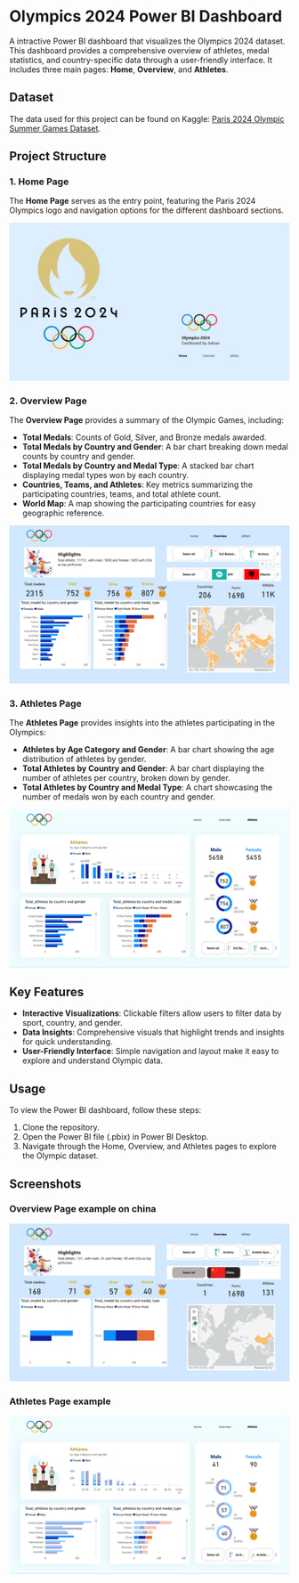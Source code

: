 # Olympics 2024 Power BI Dashboard

A intractive Power BI dashboard that visualizes the Olympics 2024 dataset. This dashboard provides a comprehensive overview of athletes, medal statistics, and country-specific data through a user-friendly interface. It includes three main pages: **Home**, **Overview**, and **Athletes**.

## Dataset
The data used for this project can be found on Kaggle: [Paris 2024 Olympic Summer Games Dataset](https://www.kaggle.com/datasets/piterfm/paris-2024-olympic-summer-games).

## Project Structure

### 1. Home Page
The **Home Page** serves as the entry point, featuring the Paris 2024 Olympics logo and navigation options for the different dashboard sections.

![Home Page](./home.png)

### 2. Overview Page
The **Overview Page** provides a summary of the Olympic Games, including:
- **Total Medals**: Counts of Gold, Silver, and Bronze medals awarded.
- **Total Medals by Country and Gender**: A bar chart breaking down medal counts by country and gender.
- **Total Medals by Country and Medal Type**: A stacked bar chart displaying medal types won by each country.
- **Countries, Teams, and Athletes**: Key metrics summarizing the participating countries, teams, and total athlete count.
- **World Map**: A map showing the participating countries for easy geographic reference.

![Overview Page](./overview.png)

### 3. Athletes Page
The **Athletes Page** provides insights into the athletes participating in the Olympics:
- **Athletes by Age Category and Gender**: A bar chart showing the age distribution of athletes by gender.
- **Total Athletes by Country and Gender**: A bar chart displaying the number of athletes per country, broken down by gender.
- **Total Athletes by Country and Medal Type**: A chart showcasing the number of medals won by each country and gender.

![Athletes Page](./athlets.png)

## Key Features
- **Interactive Visualizations**: Clickable filters allow users to filter data by sport, country, and gender.
- **Data Insights**: Comprehensive visuals that highlight trends and insights for quick understanding.
- **User-Friendly Interface**: Simple navigation and layout make it easy to explore and understand Olympic data.

## Usage
To view the Power BI dashboard, follow these steps:
1. Clone the repository.
2. Open the Power BI file (.pbix) in Power BI Desktop.
3. Navigate through the Home, Overview, and Athletes pages to explore the Olympic dataset.

## Screenshots
### Overview Page example on china
![Overview Page](./overview_example.png)

### Athletes Page example
![Athletes Page](./athlets_example.png)

